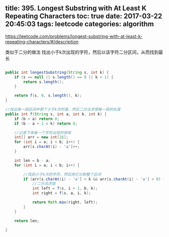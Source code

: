 title: 395. Longest Substring with At Least K Repeating Characters
toc: true
date: 2017-03-22 20:45:03
tags: leetcode
categories: algorithm
---
https://leetcode.com/problems/longest-substring-with-at-least-k-repeating-characters/#/description

类似于二分的做法
找出小于k次出现的字符，然后以该字符二分区间，从而找到最长
```java

public int longestSubstring(String s, int k) {
    if (s == null || s.length() == 0 || k < 1) {
        return s.length();
    }

    return f(s, 0, s.length(), k);
}

//找出每一段区间中那个少于k次的值，然后二分法求得每一段的长度
public int f(String s, int a, int b, int k) {
    if (b < a) return 0;
    if (b - a + 1 < k) return 0;

    //记录下来每一个字符出现的频率
    int[] arr = new int[26];
    for (int i = a; i < b; i++) {
        arr[s.charAt(i) - 'a']++;
    }

    int len = b - a;
    for (int i = a; i < b; i++) {

        //找到小于k次的字符，然后用它分割整个区间
        if (arr[s.charAt(i) - 'a'] < k && arr[s.charAt(i) - 'a'] > 0) {
            //二分法求值
            int left = f(s, i + 1, b, k);
            int right = f(s, a, i, k);

            return Math.max(right, left);
        }
    }

    return len;

}
```
